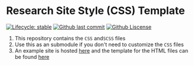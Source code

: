 # Research Site Style (CSS) Template

<!-- badges: start -->
[![Lifecycle: stable](https://img.shields.io/badge/lifecycle-stable-brightgreen.svg)](https://lifecycle.r-lib.org/articles/stages.html#stable)
[![Github last commit](https://img.shields.io/github/last-commit/jasonmoy28/jasonmoy_reasearch_site_template)]()
[![Github Liscense](https://img.shields.io/github/license/jasonmoy28/jasonmoy_reasearch_site_template)]()
<!-- badges: end -->

1. This repository contains the `CSS` and` SCSS ` files
2. Use this as an submodule if you don't need to customize the `CSS` files 
3. An example site is hosted [here](https://jasonmoy28.github.io/jasonmoy_reasearch_site_template/) and the template for the HTML files can be found [here](https://github.com/jasonmoy28/jasonmoy_reasearch_site_template)

